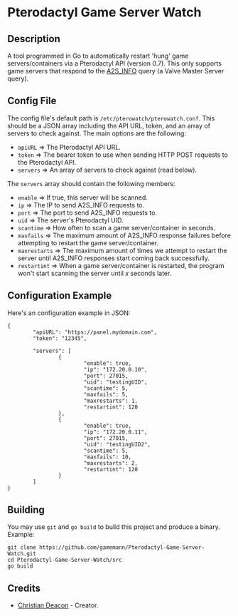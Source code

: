 # Pterodactyl Game Server Watch

## Description
A tool programmed in Go to automatically restart 'hung' game servers/containers via a Pterodactyl API (version 0.7). This only supports game servers that respond to the [A2S_INFO](https://developer.valvesoftware.com/wiki/Server_queries#A2S_INFO) query (a Valve Master Server query).

## Config File
The config file's default path is `/etc/pterowatch/pterowatch.conf`. This should be a JSON array including the API URL, token, and an array of servers to check against. The main options are the following:

* `apiURL` => The Pterodactyl API URL.
* `token` => The bearer token to use when sending HTTP POST requests to the Pterodactyl API.
* `servers` => An array of servers to check against (read below).

The `servers` array should contain the following members:

* `enable` => If true, this server will be scanned.
* `ip` => The IP to send A2S_INFO requests to.
* `port` => The port to send A2S_INFO requests to.
* `uid` => The server's Pterodactyl UID.
* `scantime` => How often to scan a game server/container in seconds.
* `maxfails` => The maximum amount of A2S_INFO response failures before attempting to restart the game server/container.
* `maxrestarts` => The maximum amount of times we attempt to restart the server until A2S_INFO responses start coming back successfully.
* `restartint` => When a game server/container is restarted, the program won't start scanning the server until *x* seconds later.

## Configuration Example
Here's an configuration example in JSON:

```
{
        "apiURL": "https://panel.mydomain.com",
        "token": "12345",

        "servers": [
                {
                        "enable": true,
                        "ip": "172.20.0.10",
                        "port": 27015,
                        "uid": "testingUID",
                        "scantime": 5,
                        "maxfails": 5,
                        "maxrestarts": 1,
                        "restartint": 120
                },
                {
                        "enable": true,
                        "ip": "172.20.0.11",
                        "port": 27015,
                        "uid": "testingUID2",
                        "scantime": 5,
                        "maxfails": 10,
                        "maxrestarts": 2,
                        "restartint": 120
                }
        ]
}
```

## Building
You may use `git` and `go build` to build this project and produce a binary. Example:

```
git clone https://github.com/gamemann/Pterodactyl-Game-Server-Watch.git
cd Pterodactyl-Game-Server-Watch/src
go build
```

## Credits
* [Christian Deacon](https://www.linkedin.com/in/christian-deacon-902042186/) - Creator.